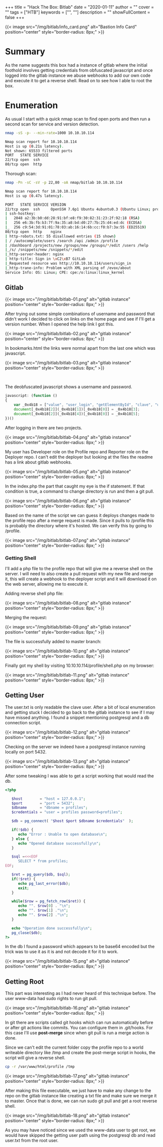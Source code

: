 +++
title = "Hack The Box: Bitlab"
date = "2020-01-11"
author = ""
cover = ""
tags = ["HTB"]
keywords = ["", ""]
description = ""
showFullContent = false
+++
<!--more-->
{{< image src="/img/bitlab/info_card.png" alt="Bastion Info Card" position="center" style="border-radius: 8px;" >}}

# Summary

As the name suggests this box had a instance of gitlab where the initial foothold involves getting credentials from obfuscated javascript and once logged into the gitlab instance we abuse webhooks to add our own code and execute it to get a reverse shell. Read on to see how I able to root the box.

# Enumeration

As usual I start with a quick nmap scan to find open ports and then run a second scan for service and version detection. 

```sh
nmap -sS -p- --min-rate=1000 10.10.10.114

Nmap scan report for 10.10.10.114
Host is up (0.21s latency).
Not shown: 65533 filtered ports
PORT   STATE SERVICE
22/tcp open  ssh
80/tcp open  http
```

Thorough scan:

```sh
nmap -Pn -sC -sV -p 22,80 -oA nmap/bitlab 10.10.10.114

Nmap scan report for 10.10.10.114
Host is up (0.47s latency).

PORT   STATE SERVICE VERSION
22/tcp open  ssh     OpenSSH 7.6p1 Ubuntu 4ubuntu0.3 (Ubuntu Linux; protocol 2.0)
| ssh-hostkey:
|   2048 a2:3b:b0:dd:28:91:bf:e8:f9:30:82:31:23:2f:92:18 (RSA)
|   256 e6:3b:fb:b3:7f:9a:35:a8:bd:d0:27:7b:25:d4:ed:dc (ECDSA)
|_  256 c9:54:3d:91:01:78:03:ab:16:14:6b:cc:f0:b7:3a:55 (ED25519)
80/tcp open  http    nginx
| http-robots.txt: 55 disallowed entries (15 shown)
| / /autocomplete/users /search /api /admin /profile
| /dashboard /projects/new /groups/new /groups/*/edit /users /help
|_/s/ /snippets/new /snippets/*/edit
|_http-server-header: nginx
| http-title: Sign in \xC2\xB7 GitLab
|_Requested resource was http://10.10.10.114/users/sign_in
|_http-trane-info: Problem with XML parsing of /evox/about
Service Info: OS: Linux; CPE: cpe:/o:linux:linux_kernel
```

## Gitlab

{{< image src="/img/bitlab/bitlab-01.png" alt="gitlab instance" position="center" style="border-radius: 8px;" >}}

After trying out some simple combinations of username and password that didn't work I decided to click on links on the home page and see if I'll get a version number. When I opened the help link I got this.

{{< image src="/img/bitlab/bitlab-02.png" alt="gitlab instance" position="center" style="border-radius: 8px;" >}}

In bookmarks.html the links were normal apart from the last one which was javascript.

{{< image src="/img/bitlab/bitlab-03.png" alt="gitlab instance" position="center" style="border-radius: 8px;" >}}

<br>

The deobfuscated javascript shows a username and password.

```js
javascript: (function ()
{
	var _0x4b18 = ["value", "user_login", "getElementById", "clave", "user_password", "11des0081x"];
	document[_0x4b18[2]](_0x4b18[1])[_0x4b18[0]] = _0x4b18[3];
	document[_0x4b18[2]](_0x4b18[4])[_0x4b18[0]] = _0x4b18[5];
})()
```
After logging in there are two projects.

{{< image src="/img/bitlab/bitlab-04.png" alt="gitlab instance" position="center" style="border-radius: 8px;" >}}

My user has Developer role on the Profile repo and Reporter role on the Deployer repo. I can't edit the deployer but looking at the files the readme has a link about gitlab webhooks. 

{{< image src="/img/bitlab/bitlab-05.png" alt="gitlab instance" position="center" style="border-radius: 8px;" >}}

In the index.php the part that caught my eye is the if statement. If that condition is true, a command to change directory is run and then a git pull.
 

{{< image src="/img/bitlab/bitlab-06.png" alt="gitlab instance" position="center" style="border-radius: 8px;" >}}

Based on the name of the script we can guess it deploys changes made to the profile repo after a merge request is made. Since it pulls to /profile this is probably the directory where it's hosted. We can verify this by going to /profile.


{{< image src="/img/bitlab/bitlab-07.png" alt="gitlab instance" position="center" style="border-radius: 8px;" >}}

### Getting Shell

I'll add a php file to the profile repo that will give me a reverse shell on the server. I will need to also create a pull request with my new file and merge it, this will create a webhook to the deployer script and it will download it on the web server, allowing me to execute it.

Adding reverse shell php file:

{{< image src="/img/bitlab/bitlab-08.png" alt="gitlab instance" position="center" style="border-radius: 8px;" >}}

Merging the request:

{{< image src="/img/bitlab/bitlab-09.png" alt="gitlab instance" position="center" style="border-radius: 8px;" >}}

The file is successfully added to master branch:

{{< image src="/img/bitlab/bitlab-10.png" alt="gitlab instance" position="center" style="border-radius: 8px;" >}}

Finally got my shell by visiting 10.10.10.114/profile/shell.php on my browser:

{{< image src="/img/bitlab/bitlab-11.png" alt="gitlab instance" position="center" style="border-radius: 8px;" >}}

## Getting User

The user.txt is only readable the clave user. After a bit of local enumeration and getting stuck I decided to go back to the gitlab instance to see if I may have missed anything. I found a snippet mentioning postgresql and a db connection script.

{{< image src="/img/bitlab/bitlab-12.png" alt="gitlab instance" position="center" style="border-radius: 8px;" >}}

Checking on the server we indeed have a postgresql instance running locally on port 5432.

{{< image src="/img/bitlab/bitlab-13.png" alt="gitlab instance" position="center" style="border-radius: 8px;" >}}

After some tweaking I was able to get a script working that would read the db.

```php
<?php

   $host        = "host = 127.0.0.1";
   $port        = "port = 5432";
   $dbname      = "dbname = profiles";
   $credentials = "user = profiles password=profiles";

   $db = pg_connect( "$host $port $dbname $credentials"  );

   if(!$db) {
      echo "Error : Unable to open database\n";
   } else {
      echo "Opened database successfully\n";
   }

   $sql =<<<EOF
      SELECT * from profiles;
EOF;

   $ret = pg_query($db, $sql);
   if(!$ret) {
      echo pg_last_error($db);
      exit;
   }

   while($row = pg_fetch_row($ret)) {
      echo "". $row[0] . "\n";
      echo "". $row[1] ."\n";
      echo "". $row[2] ."\n";
   }

   echo "Operation done successfully\n";
   pg_close($db);
?>
```

In the db I found a password which appears to be base64 encoded but the trick was to use it as it is and not decode it for it to work.

{{< image src="/img/bitlab/bitlab-15.png" alt="gitlab instance" position="center" style="border-radius: 8px;" >}}

## Getting Root

This part was interesting as I had never heard of this technique before. The user www-data had sudo rights to run git pull.

{{< image src="/img/bitlab/bitlab-16.png" alt="gitlab instance" position="center" style="border-radius: 8px;" >}}

In git there are scripts called git hooks which can run automatically before or after git actions like commits. You can configure them in .git/hooks. For this case I'll use **post-merge** since when git pull is run a merge action is done. 

Since we can't edit the current folder copy the profile repo to a world writeable directory like /tmp and create the post-merge script in hooks, the script will give a reverse shell.

```sh
cp -r /var/www/html/profile /tmp
```

{{< image src="/img/bitlab/bitlab-17.png" alt="gitlab instance" position="center" style="border-radius: 8px;" >}}

After making this file executable, we just have to make any change to the repo on the gitlab instance like creating a txt file and make sure we merge it to master. Once that is done, we can run sudo git pull and get a root reverse shell.

{{< image src="/img/bitlab/bitlab-18.png" alt="gitlab instance" position="center" style="border-radius: 8px;" >}}

As you may have noticed since we used the www-data user to get root, we would have skipped the getting user path using the postgresql db and read user.txt from the root user. 


